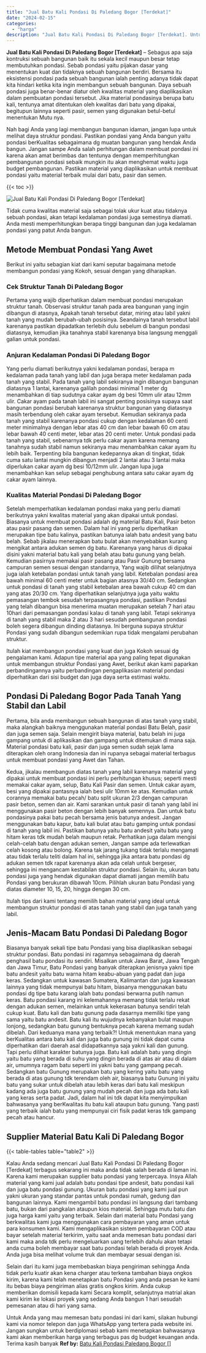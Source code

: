 ```yaml
---
title: "Jual Batu Kali Pondasi Di Paledang Bogor [Terdekat]"
date: "2024-02-15"
categories: 
  - "harga"
description: "Jual Batu Kali Pondasi Di Paledang Bogor [Terdekat]. Untuk Anda yang mau memesan batu pondasi ini dari kami, silakan hubungi kami via nomor telepon dan juga..."
---
```


**Jual Batu Kali Pondasi Di Paledang Bogor \[Terdekat\]** – Sebagus apa saja kontruksi sebuah bangunan baik itu sekala kecil maupun besar tetap membutuhkan pondasi. Sebab pondasi yaitu pijakan dasar yang menentukan kuat dan tidaknya sebuah bangunan berdiri. Bersama itu eksistensi pondasi pada sebuah bangunan ialah penting adanya tidak dapat kita hindari ketika kita ingin membangun sebuah bangunan. Daya sebuah pondasi juga benar-benar diatur oleh kwalitas material yang diaplikasikan dalam pembuatan pondasi tersebut. Jika material pondasinya berupa batu kali, tentunya amat ditentukan oleh kwalitas dari batu yang dipakai, begitupun lainnya seperti pasir, semen yang digunakan betul-betul menentukan Mutu nya.

Nah bagi Anda yang lagi membangun bangunan idaman, jangan lupa untuk melihat daya struktur pondasi. Pastikan pondasi yang Anda bangun yaitu pondasi berKualitas sebagaimana dg muatan bangunan yang hendak Anda bangun. Jangan sampe Anda salah perhitungan dalam membuat pondasi ini karena akan amat berimbas dan tentunya dengan memperhitungkan pembangunan pondasi sebaik mungkin itu akan menghemat waktu juga budget pembangunan. Pastikan material yang diaplikasikan untuk membuat pondasi yaitu material terbaik mulai dari batu, pasir dan semen.

{{< toc >}}

![Jual Batu Kali Pondasi Di Paledang Bogor [Terdekat]](/images/jual-batu-kali-27.png)

Tidak cuma kwalitas material saja sebagai tolak ukur kuat atau tidaknya sebuah pondasi, akan tetapi kedalaman pondasi juga semestinya diamati. Anda mesti memperhitungkan berapa tinggi bangunan dan juga kedalaman pondasi yang patut Anda bangun.

## Metode Membuat Pondasi Yang Awet

Berikut ini yaitu sebagian kiat dari kami seputar bagaimana metode membangun pondasi yang Kokoh, sesuai dengan yang diharapkan.

### Cek Struktur Tanah Di Paledang Bogor

Pertama yang wajib diperhatikan dalam membuat pondasi merupakan struktur tanah. Observasi struktur tanah pada area bangunan yang ingin dibangun di atasnya, Apakah tanah tersebut datar, miring atau labil yakni tanah yang mudah berubah-ubah posisinya. Seandainya tanah tersebut labil karenanya pastikan dipadatkan terlebih dulu sebelum di bangun pondasi diatasnya, kemudian jika tanahnya stabil karenanya bisa langsung menggali galian untuk pondasi.

### Anjuran Kedalaman Pondasi Di Paledang Bogor

Yang perlu diamati berikutnya yakni kedalaman pondasi, berapa m kedalaman pada tanah yang labil dan juga berapa meter kedalaman pada tanah yang stabil. Pada tanah yang labil sekiranya ingin dibangun bangunan diatasnya 1 lantai, karenanya galilah pondasi minimal 1 meter dg menambahkan di tiap sudutnya cakar ayam dg besi 10mm ulir atau 12mm ulir. Cakar ayam pada tanah labil ini sangat penting posisinya supaya saat bangunan pondasi berubah karenanya struktur bangunan yang diatasnya masih terbendung oleh cakar ayam tersebut. Kemudian sekiranya pada tanah yang stabil karenanya pondasi cukup dengan kedalaman 60 centi meter minimalnya dengan lebar atas 40 cm dan lebar bawah 60 cm atau lebar bawah 40 centi meter, lebar atas 20 centi meter. Untuk pondasi pada tanah yang stabil, sebenarnya tdk perlu cakar ayam karena memang tanahnya sudah stabil namun sekiranya mau menambahkan cakar ayam itu lebih baik. Terpenting bila bangunan kedepannya akan di tingkat, tidak cuma satu lantai mungkin dibangun menjadi 2 lantai atau 3 lantai maka diperlukan cakar ayam dg besi 10/12mm ulir. Jangan lupa juga menambahkan kan selup sebagai penghubung antara satu cakar ayam dg cakar ayam lainnya.

### Kualitas Material Pondasi Di Paledang Bogor

Setelah memperhatikan kedalaman pondasi maka yang perlu diamati berikutnya yakni kwalitas material yang akan dipakai untuk pondasi. Biasanya untuk membuat pondasi adalah dg material Batu Kali, Pasir beton atau pasir pasang dan semen. Dalam hal ini yang perlu diperhatikan merupakan tipe batu kalinya, pastikan batunya ialah batu andesit yang batu belah. Sebab jikalau menerapkan batu bulat akan menyebabkan kurang mengikat antara adukan semen dg batu. Karenanya yang harus di dipakai disini yakni material batu kali yang belah atau batu gunung yang belah. Kemudian pasirnya memakai pasir pasang atau Pasir Gunung bersama campuran semen sesuai dengan standarnya, Yang wajib dilihat selanjutnya juga ialah ketebalan pondasi untuk tanah yang labil. Ketebalan pondasi area bawah minimal 60 centi meter untuk bagian atasnya 30/40 cm. Sedangkan untuk pondasi di tanah yang stabil ketebalan area bawah cukup 40 cm dan yang atas 20/30 cm. Yang diperhatikan selanjutnya juga yaitu waktu pemasangan tembok sesudah terpasangnya pondasi, pastikan Pondasi yang telah dibangun bisa menerima muatan merupakan setelah 7 hari atau 10hari dari pemasangan pondasi kalau di tanah yang labil. Tetapi sekiranya di tanah yang stabil maka 2 atau 3 hari sesudah pembangunan pondasi boleh segera dibangun dinding diatasnya. Ini berguna supaya struktur Pondasi yang sudah dibangun sedemikian rupa tidak mengalami perubahan struktur.

Itulah kiat membangun pondasi yang kuat dan juga Kokoh sesuai dg pengalaman kami. Adapun tipe material apa yang paling tepat digunakan untuk membangun struktur Pondasi yang Awet, berikut akan kami paparkan perbandingannya yaitu perbandingan pengaplikasian material pondasi diperhatikan dari sisi budget dan juga daya serta estimasi waktu.

## Pondasi Di Paledang Bogor Pada Tanah Yang Stabil dan Labil

Pertama, bila anda membangun sebuah bangunan di atas tanah yang stabil, maka alangkah baiknya menggunakan material pondasi Batu Belah, pasir dan juga semen saja. Selain mengirit biaya material, batu belah ini juga gampang untuk di aplikasikan dan gampang untuk ditemukan di mana saja. Material pondasi batu kali, pasir dan juga semen sudah sejak lama diterapkan oleh orang Indonesia dan ini rupanya sebagai material terbagus untuk membuat pondasi yang Awet dan Tahan.

Kedua, jikalau membangun diatas tanah yang labil karenanya material yang dipakai untuk membuat pondasi ini perlu perhitungan khusus; seperti mesti memakai cakar ayam, selup, Batu Kali Pasir dan semen. Untuk cakar ayam, besi yang dipakai pantasnya ialah besi ulir 10mm ke atas. Kemudian untuk corannya memakai batu pecah/ batu split ukuran 2/3 dengan campuran pasir beton, semen dan air. Kami sarankan untuk pasir di tanah yang labil ini menggunakan pasir beton dengan lebih banyak semennya. Dan untuk batu pondasinya pakai batu pecah bersama jenis batunya andesit. Jangan menggunakan batu kapur, batu kali bulat atau batu gamping untuk pondasi di tanah yang labil ini. Pastikan batunya yaitu batu andesit yaitu batu yang hitam keras tdk mudah belah maupun retak. Perhatikan juga dalam mengisi celah-celah batu dengan adukan semen, Jangan sampe ada terlewatkan celah kosong atau bolong. Karena tak jarang tukang tidak terlalu mengamati atau tidak terlalu teliti dalam hal ini, sehingga jika antara batu pondasi dg adukan semen tdk rapat karenanya akan ada celah untuk bergeser, sehingga ini mengancam kestabilan struktur pondasi. Selain itu, ukuran batu pondasi juga yang hendak digunakan dapat diamati jangan memilih batu Pondasi yang berukuran dibawah 10cm. Pilihlah ukuran batu Pondasi yang diatas diameter 10, 15, 20, hingga dengan 30 cm.

Itulah tips dari kami tentang memilih bahan material yang ideal untuk membangun struktur pondasi di atas tanah yang stabil dan juga tanah yang labil.

## Jenis-Macam Batu Pondasi Di Paledang Bogor

Biasanya banyak sekali tipe batu Pondasi yang bisa diaplikasikan sebagai struktur pondasi. Batu pondasi ini ragamnya sebagaimana dg daerah penghasil batu pondasi itu sendiri. Misalkan untuk Jawa Barat, Jawa Tengah dan Jawa Timur, Batu Pondasi yang banyak diterapkan jenisnya yakni tipe batu andesit yaitu batu warna hitam keabu-abuan yang padat dan juga keras. Sedangkan untuk kawasan Sumatera, Kalimantan dan juga kawasan lainnya yang tidak mempunyai batu hitam, biasanya menggunakan batu pondasi dg tipe batu karang ialah batu pondasi berwarna putih namun keras. Batu pondasi karang ini kelemahannya memang tidak terlalu rekat dengan adukan semen, melainkan untuk kekerasan batunya sendiri telah cukup kuat. Batu kali dan batu gunung pada dasarnya memiliki tipe yang sama yaitu batu andesit. Batu kali itu wujudnya kebanyakan bulat maupun lonjong, sedangkan batu gunung bentuknya pecah karena memang sudah dibelah. Dari keduanya mana yang terbaik?! Untuk menentukan mana yang berKualitas antara batu kali dan juga batu gunung ini tidak dapat cuma diperhatikan dari daerah asal didapatkannya saja yakni kali dan gunung. Tapi perlu dilihat karakter batunya juga. Batu kali adalah batu yang dingin yaitu batu yang berada di suhu yang dingin berada di atas air atau di dalam air, umumnya ragam batu seperti ini yakni batu yang gampang pecah. Sedangkan batu Gunung merupakan batu yang kering yaitu batu yang berada di atas gunung tdk terendam oleh air, biasanya batu Gunung ini yaitu batu yang sukar untuk dibelah atau lebih keras dari batu kali meskipun kadang ada juga batu gunung yang mudah pecah dan juga ada batu kali yang keras serta padat. Jadi, dalam hal ini tdk dapat kita menyimpulkan bahwasanya yang berKwalitas itu batu kali ataupun batu gunung. Yang pasti yang terbaik ialah batu yang mempunyai ciri fisik padat keras tdk gampang pecah atau hancur.

## Supplier Material Batu Kali Di Paledang Bogor

{{< table-tables table="table2" >}}

Kalau Anda sedang mencari Jual Batu Kali Pondasi Di Paledang Bogor \[Terdekat\] terbagus sekarang ini maka anda tidak salah berada di laman ini. Karena kami merupakan supplier batu pondasi yang terpercaya. Insya Allah material yang kami jual adalah batu pondasi tipe andesit, batu pondasi kali dan juga batu pondasi gunung. Ukuran batu pondasi yang kami jual pun yakni ukuran yang standar pantas untuk pondasi rumah, gedung dan bangunan lainnya. Kami mengambil batu pondasi ini langsung dari tambang batu, bukan dari pangkalan ataupun kios material. Sehingga mutu batu dan juga harga kami yaitu yang terbaik. Selain dari material batu Pondasi yang berkwalitas kami juga menggunakan cara pembayaran yang aman untuk para konsumen kami. Kami mengaplikasikan sistem pembayaran COD atau bayar setelah material terkirim, yaitu saat anda memesan batu pondasi dari kami maka anda tdk perlu mengeluarkan uang terlebih dahulu akan tetapi anda cuma boleh membayar saat batu pondasi telah berada di proyek Anda. Anda juga bisa melihat volume truk dan membayar sesuai dengan isi.

Selain dari itu kami juga membebaskan biaya pengiriman sehingga Anda tidak perlu kuatir akan kena charger atau terkena tambahan biaya ongkos kirim, karena kami telah menetapkan batu Pondasi yang anda pesan ke kami itu bebas biaya pengiriman alias gratis ongkos kirim. Anda cukup memberikan domisili kepada kami Secara komplit, selanjutnya matrial akan kami kirim ke lokasi proyek yang sedang Anda bangun 1 hari sesudah pemesanan atau di hari yang sama.

Untuk Anda yang mau memesan batu pondasi ini dari kami, silakan hubungi kami via nomor telepon dan juga WhatsApp yang tertera pada website ini. Jangan sungkan untuk berdiplomasi sebab kami menetapkan bahwasanya kami akan memberikan harga yang terbagus pas dg budget keuangan anda. Terima kasih banyak
**Ref by:** [Batu Kali Pondasi Paledang Bogor []](https://id.wikipedia.org/wiki/Batu)
